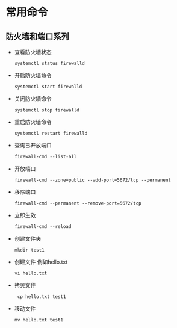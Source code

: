 # 常用命令
## 防火墙和端口系列
* 查看防火墙状态
   
   ```systemctl status firewalld```
   
 * 开启防火墙命令
   
   ``` systemctl start firewalld  ```

 * 关闭防火墙命令
   
   ``` systemctl stop firewalld  ```
  
  * 重启防火墙命令
   
    ``` systemctl restart firewalld  ```
  
  * 查询已开放端口
 
    ``` firewall-cmd --list-all ```
  
  * 开放端口
  
     ```firewall-cmd --zone=public --add-port=5672/tcp --permanent```
  
  * 移除端口
  
     ``` firewall-cmd --permanent --remove-port=5672/tcp ```
  
  * 立即生效
  
    ```firewall-cmd --reload```
   
    
   
   * 创建文件夹
   
     ``` mkdir test1 ```
   
   * 创建文件 例如hello.txt
   
      ``` vi hello.txt ```
   
   * 拷贝文件
   
     ``` cp hello.txt test1```
     
   * 移动文件
   
     ```mv hello.txt test1``` 
     
   
